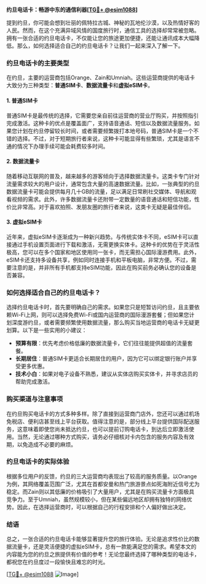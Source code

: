**约旦电话卡：畅游中东的通信利器[[TG💪+ @esim1088](https://t.me/s/esim1088)]**

提到约旦，你可能会想到壮丽的佩特拉古城、神秘的瓦地伦沙漠，以及热情好客的人民。然而，在这个充满异域风情的国度旅行时，通信工具的选择却常常被忽略。拥有一张合适的约旦电话卡，不仅能让您的旅途更加便捷，还能让通讯成本大幅降低。那么，如何选择适合自己的约旦电话卡？让我们一起来深入了解一下。

### 约旦电话卡的主要类型

在约旦，主要的运营商包括Orange、Zain和Umniah。这些运营商提供的电话卡大致分为三种类型：**普通SIM卡**、**数据流量卡**和**虚拟eSIM卡**。

#### 1. 普通SIM卡

普通SIM卡是最传统的选择，它需要您亲自前往运营商的营业厅购买，并按照指引完成激活。这种卡的优点是覆盖面广，支持语音通话、短信以及数据流量服务。如果您计划在约旦停留较长时间，或者需要频繁拨打本地号码，普通SIM卡是一个不错的选择。不过，对于短期旅行者来说，这种卡可能显得有些繁琐，尤其是语言不通的情况下办理手续可能会耗费较多时间。

#### 2. 数据流量卡

随着移动互联网的普及，越来越多的游客倾向于选择数据流量卡。这类卡专门针对流量需求较大的用户设计，通常包含大量的高速数据流量。比如，一张典型的约旦数据流量卡可能会提供每月几十GB的流量，足以满足日常刷社交媒体、导航和观看视频的需求。此外，许多数据流量卡还附带一定数量的语音通话和短信功能，性价比非常高。对于喜欢拍照、发朋友圈的旅行者来说，这类卡无疑是最佳伴侣。

#### 3. 虚拟eSIM卡

近年来，虚拟eSIM卡逐渐成为一种新兴趋势。与传统实体卡不同，eSIM卡可以直接通过手机设置页面进行下载和激活，无需更换实体卡。这种卡的优势在于灵活性极高，您可以在多个国家和地区使用同一张卡，而无需担心国际漫游费用。此外，eSIM卡还支持多设备共享，例如同时连接手机和平板电脑，非常方便。不过，需要注意的是，并非所有手机都支持eSIM功能，因此在购买前务必确认您的设备是否兼容。

### 如何选择适合自己的约旦电话卡？

选择约旦电话卡时，首先要明确自己的需求。如果您只是短暂访问约旦，且主要依赖Wi-Fi上网，则可以选择免费Wi-Fi或国内运营商的国际漫游套餐；但如果您计划深度游约旦，或者需要频繁使用数据流量，那么购买当地运营商的电话卡无疑更划算。以下是一些实用的小建议：

- **预算有限**：优先考虑价格低廉的数据流量卡，它们往往能提供超值的流量套餐。
- **长期居住**：普通SIM卡更适合长期居住的用户，因为它可以绑定银行账户并享受更多优惠。
- **技术小白**：如果对电子设备不熟悉，建议从实体店购买实体卡，并寻求店员的帮助完成激活。

### 购买渠道与注意事项

在约旦购买电话卡的方式多种多样。除了直接到运营商门店外，您还可以通过机场免税店、便利店甚至线上平台获取。值得注意的是，部分线上平台提供国际配送服务，这意味着即使您尚未抵达约旦，也可以提前订购电话卡，到达后立即激活使用。当然，无论通过哪种方式购买，请务必仔细核对卡内包含的服务内容及有效期，以免造成不必要的麻烦。

### 约旦电话卡的实际体验

根据多位用户的反馈，约旦的三大运营商均表现出了较高的服务质量。以Orange为例，其网络覆盖范围广泛，尤其在首都安曼和热门旅游景点如死海附近信号尤为稳定。而Zain则以其低廉的价格吸引了大量用户，尤其是在购买流量卡方面极具竞争力。至于Umniah，虽然规模较小，但在某些偏远地区却拥有独特的网络优势。因此，在选择运营商时，可以根据自己的行程安排和个人偏好做出决定。

### 结语

总之，一张合适的约旦电话卡能够显著提升您的旅行体验。无论是追求性价比的数据流量卡，还是灵活便捷的虚拟eSIM卡，总有一款能满足您的需求。希望本文的内容能为您的约旦之旅提供有价值的参考！无论您最终选择了哪种类型的电话卡，都祝您在约旦度过一段愉快且难忘的时光。

[[TG💪+ @esim1088](https://t.me/s/esim1088) ![Image](https://i.postimg.cc/4NQfJmqS/Snipaste-2025-05-13-00-14-12.png)]